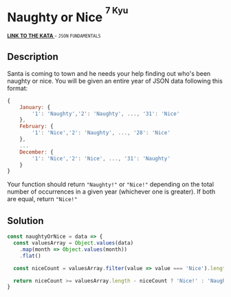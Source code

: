 <h1>Naughty or Nice <sup><sup>7 Kyu</sup></sup></h1>

<sup>
  <a href="https://www.codewars.com/kata/5662b14e0a1fb8320a00005c">
    <strong>LINK TO THE KATA</strong>
  </a> - <code>JSON</code> <code>FUNDAMENTALS</code>
</sup>

## Description

Santa is coming to town and he needs your help finding out who's been naughty or nice. You will be given an entire year of JSON data following this format:

```javascript
{
    January: {
        '1': 'Naughty','2': 'Naughty', ..., '31': 'Nice'
    },
    February: {
        '1': 'Nice','2': 'Naughty', ..., '28': 'Nice'
    },
    ...
    December: {
        '1': 'Nice','2': 'Nice', ..., '31': 'Naughty'
    }
}
```

Your function should return `"Naughty!"` or `"Nice!"` depending on the total number of occurrences in a given year (whichever one is greater). If both are equal, return `"Nice!"`

## Solution

```javascript
const naughtyOrNice = data => {
  const valuesArray = Object.values(data)
    .map(month => Object.values(month))
    .flat()

  const niceCount = valuesArray.filter(value => value === 'Nice').length

  return niceCount >= valuesArray.length - niceCount ? 'Nice!' : 'Naughty!'
}
```
